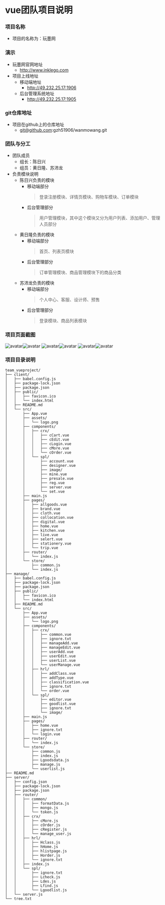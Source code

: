 #   vue团队项目说明


### 项目名称

*   项目的名称为：玩墨网

### 演示

*   玩墨网官网地址
    *   http://www.inklego.com
*   项目上线地址
    *   移动端地址
        *   http://49.232.25.17:1906
    *   后台管理系统地址
        *   http://49.232.25.17:1905

### git仓库地址
*   项目在github上的仓库地址
    *   git@github.com:gzh51906/wanmowang.git

### 团队与分工
*   团队成员
    *   组长：陈日兴
    *   组员：黄日隆、苏沛龙
*   负责模块说明
    *   陈日兴负责的模块
        *   移动端部分
            >   登录注册模块、详情页模块、购物车模块、订单模块
        *   后台管理部分
            >   用户管理模块，其中这个模块又分为用户列表、添加用户、管理人员部分
    *   黄日隆负责的模块
        *   移动端部分
            >   首页、列表页模块
        *   后台管理部分
            >   订单管理模块、商品管理模块下的商品分类
    *   苏沛龙负责的模块
        *   移动端部分
            >   个人中心、客服、设计师、预售
        *   后台管理部分
            >   登录模块、商品列表模块

### 项目页面截图
![avatar](http://49.232.25.17:1901/img/zhuye1.png)![avatar](http://49.232.25.17:1901/img/liebiaoye1.png)
![avatar](http://49.232.25.17:1901/img/liebiaoye2.png)![avatar](http://49.232.25.17:1901/img/gouwuche1.png)
![avatar](http://49.232.25.17:1901/img/gouwuche2.png)![avatar](http://49.232.25.17:1901/img/gouwuche4.png)

### 项目目录说明
```
team_vueproject/
├── client/
│   ├── babel.config.js
│   ├── package-lock.json
│   ├── package.json
│   ├── public/
│   │   ├── favicon.ico
│   │   └── index.html
│   ├── README.md
│   └── src/
│       ├── App.vue
│       ├── assets/
│       │   └── logo.png
│       ├── components/
│       │   ├── crx/
│       │   │   ├── cCart.vue
│       │   │   ├── cEdit.vue
│       │   │   ├── cLogin.vue
│       │   │   ├── cMore.vue
│       │   │   └── cOrder.vue
│       │   └── spl/
│       │       ├── account.vue
│       │       ├── designer.vue
│       │       ├── image/
│       │       ├── mine.vue
│       │       ├── presale.vue
│       │       ├── reg.vue
│       │       ├── server.vue
│       │       └── set.vue
│       ├── main.js
│       ├── pages/
│       │   ├── allgoods.vue
│       │   ├── brand.vue
│       │   ├── cloth.vue
│       │   ├── collocation.vue
│       │   ├── digital.vue
│       │   ├── home.vue
│       │   ├── kitchen.vue
│       │   ├── live.vue
│       │   ├── selert.vue
│       │   ├── stationery.vue
│       │   └── trip.vue
│       ├── router/
│       │   └── index.js
│       └── store/
│           ├── common.js
│           └── index.js
├── manage/
│   ├── babel.config.js
│   ├── package-lock.json
│   ├── package.json
│   ├── public/
│   │   ├── favicon.ico
│   │   └── index.html
│   ├── README.md
│   └── src/
│       ├── App.vue
│       ├── assets/
│       │   └── logo.png
│       ├── components/
│       │   ├── crx/
│       │   │   ├── common.vue
│       │   │   ├── ignore.txt
│       │   │   ├── manageAdd.vue
│       │   │   ├── manageEdit.vue
│       │   │   ├── userAdd.vue
│       │   │   ├── userEdit.vue
│       │   │   ├── userList.vue
│       │   │   └── userManage.vue
│       │   ├── hrl/
│       │   │   ├── addClass.vue
│       │   │   ├── addType.vue
│       │   │   ├── classification.vue
│       │   │   ├── ignore.txt
│       │   │   └── order.vue
│       │   └── spl/
│       │       ├── editor.vue
│       │       ├── goodlist.vue
│       │       ├── ignore.txt
│       │       └── image/
│       ├── main.js
│       ├── pages/
│       │   ├── home.vue
│       │   ├── ignore.txt
│       │   └── login.vue
│       ├── router/
│       │   └── index.js
│       └── store/
│           ├── common.js
│           ├── index.js
│           ├── Lgoodsdata.js
│           ├── manage.js
│           └── userlist.js
├── README.md
├── server/
│   ├── config.json
│   ├── package-lock.json
│   ├── package.json
│   ├── router/
│   │   ├── common/
│   │   │   ├── formatData.js
│   │   │   ├── mongo.js
│   │   │   └── token.js
│   │   ├── crx/
│   │   │   ├── cMore.js
│   │   │   ├── cOrder.js
│   │   │   ├── cRegister.js
│   │   │   └── manage_user.js
│   │   ├── hrl/
│   │   │   ├── Hclass.js
│   │   │   ├── hHome.js
│   │   │   ├── hlistpage.js
│   │   │   ├── Horder.js
│   │   │   └── ignore.txt
│   │   ├── index.js
│   │   └── spl/
│   │       ├── ignore.txt
│   │       ├── Lcheck.js
│   │       ├── Ldes.js
│   │       ├── Lfind.js
│   │       └── Lgoodlist.js
│   └── server.js
└── tree.txt
```


